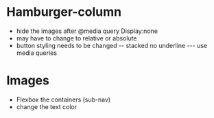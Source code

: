 # Hamburger-column

-   hide the images after @media query    Display:none 
-   may have to change to relative or absolute
-   button styling needs to be changed -- stacked no underline --- use media queries 

# Images 

-  Flexbox the containers (sub-nav)
-  change the text color 